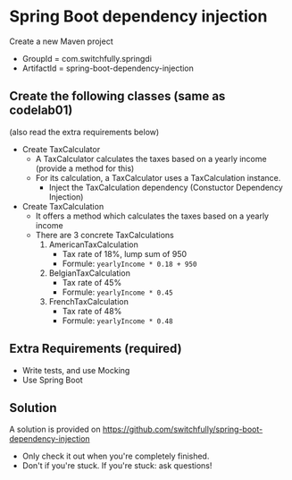# Spring Boot dependency injection

Create a new Maven project
- GroupId = com.switchfully.springdi
- ArtifactId = spring-boot-dependency-injection

## Create the following classes (same as codelab01)

(also read the extra requirements below)

- Create TaxCalculator
    - A TaxCalculator calculates the taxes based on a yearly income (provide a method for this)
    - For its calculation, a TaxCalculator uses a TaxCalculation instance.
        - Inject the TaxCalculation dependency (Constuctor Dependency Injection) 
- Create TaxCalculation
    - It offers a method which calculates the taxes based on a yearly income
    - There are 3 concrete TaxCalculations
        1. AmericanTaxCalculation
            - Tax rate of 18%, lump sum of 950  
            - Formule: `yearlyIncome * 0.18 + 950`        
        2. BelgianTaxCalculation
            - Tax rate of 45%
            - Formule: `yearlyIncome * 0.45`
        3. FrenchTaxCalculation
            - Tax rate of 48%
            - Formule: `yearlyIncome * 0.48`
            
## Extra Requirements (required)
         
- Write tests, and use Mocking
- Use Spring Boot

## Solution

A solution is provided on https://github.com/switchfully/spring-boot-dependency-injection
- Only check it out when you're completely finished.
- Don't if you're stuck. If you're stuck: ask questions!
